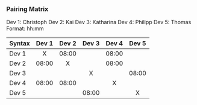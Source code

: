 ### Pairing Matrix
Dev 1: Christoph
Dev 2: Kai
Dev 3: Katharina
Dev 4: Philipp
Dev 5: Thomas
Format: hh:mm

| Syntax      | Dev 1   	  | Dev 2   	  | Dev 3   	  | Dev 4   	  | Dev 5   	  |
| :---        |    :----:   |    :----:   |    :----:   |    :----:   |    :----:   | 
| Dev 1       | X           |08:00     |        |08:00     |      |
| Dev 2       |08:00  | X           |      |08:00       |     |
| Dev 3       | |     | X           |       |08:00     |
| Dev 4       |08:00 |08:00| | X           |       |
| Dev 5       |       |        |08:00        |       | X           |
